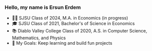 ### Hello, my name is Ersun Erdem

- 🧑‍🎓 SJSU Class of 2024, M.A. in Economics (in progress)
- 🎓 SJSU Class of 2021, Bachelor's of Science in Economics
- 📚 Diablo Valley College Class of 2020, A.S. in Computer Science, Mathematics, and Physics
- 🥅 My Goals: Keep learning and build fun projects

<br />
